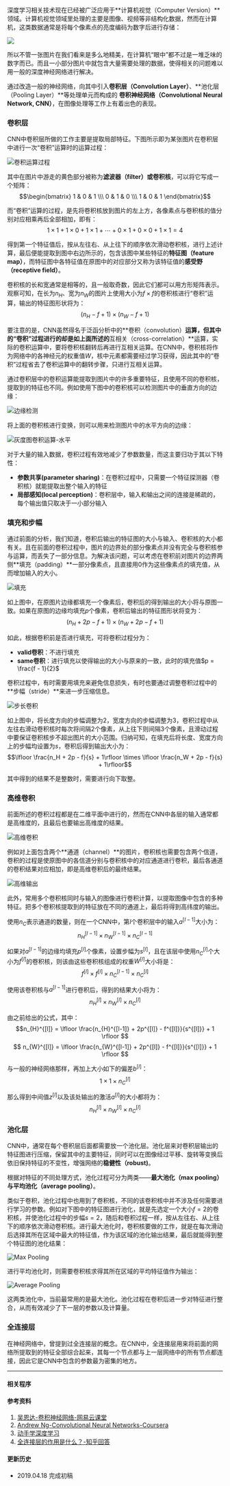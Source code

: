 深度学习相关技术现在已经被广泛应用于**计算机视觉（Computer Version）**领域。计算机视觉领域里处理的主要是图像、视频等非结构化数据，然而在计算机，这类数据通常是将每个像素点的亮度编码为数字后进行存储：

![](https://ws1.sinaimg.cn/large/82e16446ly1fjers3qr63j20r706e41q.jpg)

所以不管一张图片在我们看来是多么地精美，在计算机“眼中”都不过是一堆乏味的数字而已。而且一小部分图片中就包含大量需要处理的数据，使得相关的问题难以用一般的深度神经网络进行解决。

通过改造一般的神经网络，向其中引入**卷积层（Convolution Layer）**、**池化层（Pooling Layer）**等处理单元而构成的
**卷积神经网络（Convolutional Neural Network, CNN）**，在图像处理等工作上有着出色的表现。

### 卷积层
CNN中卷积层所做的工作主要是提取局部特征。下图所示即为某张图片在卷积层中进行一次“卷积”运算时的运算过程：

![卷积运算过程](https://ws1.sinaimg.cn/large/82e16446ly1flxnuapkjmg20em0aojsv.jpg)

其中在图片中游走的黄色部分被称为**滤波器（filter）**或**卷积核**，可以将它写成一个矩阵：$$\begin{bmatrix} 1 & 0 &  1 \\\ 0 & 1 &  0  \\\ 1 & 0 &  1 \end{bmatrix}$$

而“卷积”运算的过程，是先将卷积核放到图片的左上方，各像素点与卷积核的值分别对应相乘再后全部相加，即有：$$ 1 \times 1 + 1 \times 0 + 1 \times 1 + \cdots +  0 \times 1 + 0 \times 0 + 1 \times 1 = 4$$

得到第一个特征值后，按从左往右、从上往下的顺序依次滑动卷积核，进行上述计算，最后便能提取到图中右边所示的，包含该图中某些特征的**特征图（feature map）**，而特征图中各特征值在原图中的对应部分又称为该特征值的**感受野（receptive field）**。

卷积核的长和宽通常是相等的，且一般取奇数，因此它们都可以用方形矩阵表示。观察可知，在长为$n_H$、宽为$n_W$的图片上使用大小为$f \times f$的卷积核进行“卷积”运算，输出的特征图形状将为：$$(n_H - f + 1) \times (n_W - f + 1)$$

要注意的是，CNN虽然得名于泛函分析中的**卷积（convolution）**运算，但其中的“卷积”过程进行的却是如上面所述的**互相关（cross-correlation）**运算，实际的卷积运算中，要将卷积核翻转后再进行互相关运算。在CNN中，卷积核将作为网络中的各神经元的权重值$W$，核中元素都需要经过学习获得，因此其中的“卷积”过程省去了卷积运算中的翻转步骤，只进行互相关运算。

通过卷积层中的卷积运算能提取到图片中的许多重要特征，且使用不同的卷积核，提取到的特征也不同。例如使用下图中的卷积核可以检测图片中的垂直方向的边缘：

![边缘检测](https://ws1.sinaimg.cn/large/82e16446ly1g26tgp22uhj20nn0bo75h.jpg)

将上面的卷积核进行变换，则可以用来检测图片中的水平方向的边缘：

![灰度图卷积运算-水平](https://ws1.sinaimg.cn/large/82e16446ly1flxz38nbmjj20i608xglu.jpg)

对于大量的输入数据，卷积过程有效地减少了参数数量，而这主要归功于其以下特性：

* **参数共享(parameter sharing)**：在卷积过程中，只需要一个特征探测器（卷积核）就能提取出整个输入的特征
* **局部感知(local perception)**：卷积层中，输入和输出之间的连接是稀疏的，每个输出值只取决于一小部分输入

### 填充和步幅
通过前面的分析，我们知道，卷积后输出的特征图的大小与输入、卷积核的大小都有关。且在前面的卷积过程中，图片的边界处的部分像素点并没有完全与卷积核参与运算，而丢失了一部分信息。为解决该问题，可以考虑在卷积前对图片的边界两侧**填充（padding）**一部分像素点，且直接用$0$作为这些像素点的填充值，从而增加输入的大小。

![填充](https://ws1.sinaimg.cn/large/82e16446ly1g26voqkosaj20hn068wey.jpg)

如上图中，在原图片边缘都填充一个像素后，卷积后的得到输出的大小将与原图一致。如果在原图的边缘均填充$p$个像素，卷积后输出的特征图形状将变为：$$(n_H + 2p - f + 1) \times (n_W + 2p - f + 1)$$

如此，根据卷积前是否进行填充，可将卷积过程分为：
* **valid卷积**：不进行填充
* **same卷积**：进行填充以使得输出的大小与原来的一致，此时的填充值$p = \frac{f - 1}{2}$

卷积过程中，有时需要用填充来避免信息损失，有时也要通过调整卷积过程中的**步幅（stride）**来进一步压缩信息。

![步长卷积](https://ws1.sinaimg.cn/large/82e16446ly1g26w1mvihmj20ni085t9b.jpg)

如上图中，将长度方向的步幅调整为$2$，宽度方向的步幅调整为$3$，卷积过程中从左往右滑动卷积核时每次将间隔$2$个像素，从上往下则间隔$3$个像素，且滑动过程中要保证卷积核步不超出图片的大小范围。归纳可知，在填充后将长度、宽度方向上的步幅均设置为$s$，卷积后得到输出大小为：$$\lfloor \frac{n_H + 2p - f}{s} + 1\rfloor \times \lfloor \frac{n_W + 2p - f}{s} + 1\rfloor$$

其中得到的结果不是整数时，需要进行向下取整。

### 高维卷积
前面所述的卷积过程都是在二维平面中进行的，然而在CNN中各层的输入通常都是高维度的，且最后也要输出高维度的结果。

![高维卷积](https://ws1.sinaimg.cn/large/82e16446ly1g26xlki53fj20qx09dgm7.jpg)

例如对上面包含两个**通道（channel）**的图片，卷积核也需要包含两个信道，卷积的过程是使原图中的各信道分别与卷积核中的对应通道进行卷积，最后各通道的卷积结果对应相加，即是高维卷积后的最终结果。

![高维输出](https://ws1.sinaimg.cn/large/82e16446ly1g26ycqdg58j20lu0cvt8r.jpg)

此外，常用多个卷积核同时与输入的图像进行卷积计算，以提取图像中包含的多种特征。把多个卷积核提取到的特征放在不同的通道上，最后将得到高纬度的输出。

使用$n_C$表示通道的数量，则在一个CNN中，第$l$个卷积层中的输入$a^{[l-1]}$大小为：$$n_{H}^{[l-1]} \times n_{W}^{[l-1]} \times n_{C}^{[l-1]}$$

如果对$a^{[l-1]}$的边缘均填充$p^{[l]}$个像素，设置步幅为$s^{[l]}$，且在该层中使用$n_{C}^{[l]}$个大小为$f^{[l]}$的卷积核，则该由这些卷积核组成的权重$W^{[l]}$大小将是：$$f^{[l]} \times f^{[l]} \times n_{C}^{[l-1]} \times n_{C}^{[l]}$$

使用该卷积核与$a^{[l-1]}$进行卷积后，得到的结果大小将为：$$n_{H}^{[l]} \times n_{W}^{[l]} \times n_{C}^{[l]}$$

由之前给出的公式，其中：$$n_{H}^{[l]} = \lfloor \frac{n_{H}^{[l-1]} + 2p^{[l]} - f^{[l]}}{s^{[l]}} + 1 \rfloor $$
$$ n_{W}^{[l]} = \lfloor \frac{n_{W}^{[l-1]} + 2p^{[l]} - f^{[l]}}{s^{[l]}} + 1 \rfloor $$

与一般的神经网络那样，再加上大小如下的偏差$b^{[l]}$：$$1 \times 1 \times n_{C}^{[l]}$$

那么得到中间值$z^{[l]}$以及该处输出的激活$a^{[l]}$的大小都将为：$$n_{H}^{[l]} \times n_{W}^{[l]} \times n_{C}^{[l]}$$

### 池化层
CNN中，通常在每个卷积层后面都需要放一个池化层。池化层来对卷积层输出的特征图进行压缩，保留其中的主要特征，同时可以在图像经过平移、旋转等变换后依旧保持特征的不变性，增强网络的**稳健性（robust)**。

根据对特征的不同处理方式，池化过程可分为两类——**最大池化（max pooling）**与**平均池化（average pooling）**。

类似于卷积，池化过程中也用到了卷积核，不同的该卷积核中并不涉及任何需要进行学习的参数。例如对下图中的特征图进行池化，就是先选定一个大小$f=2$的卷积核，并使池化过程中的步幅$s=2$，随后和卷积过程一样，按从左往右、从上往下的顺序依次滑动卷积核。进行最大池化时，卷积核要做的工作，就是在每次滑动后选择其所在区域中最大的特征值，作为该区域的池化输出结果，最后就能得到整个特征图的池化结果：

![Max Pooling](https://ws1.sinaimg.cn/large/82e16446ly1fm27r99xx9j20hk09rt8z.jpg)

进行平均池化时，则需要卷积核求得其所在区域的平均特征值作为输出：

![Average Pooling](https://ws1.sinaimg.cn/large/82e16446ly1fm28zb0w0cj20jx0a5glr.jpg)

这两类池化中，当前最常用的是最大池化。池化过程在卷积后进一步对特征进行整合，从而有效减少了下一层的参数以及计算量。

### 全连接层
在神经网络中，曾提到过全连接层的概念。在CNN中，全连接层用来将前面的网络所提取到的特征全部综合起来，其每一个节点都与上一层网络中的所有节点都连接，因此它是CNN中包含的参数最为密集的地方。

***
#### 相关程序


#### 参考资料
1. [吴恩达-卷积神经网络-网易云课堂](http://mooc.study.163.com/course/2001281004#/info)
2. [Andrew Ng-Convolutional Neural Networks-Coursera](https://www.coursera.org/learn/convolutional-neural-networks/)
3. [动手学深度学习](http://zh.d2l.ai/index.html)
4. [全连接层的作用是什么？-知乎回答](https://www.zhihu.com/question/41037974/answer/320267531)

#### 更新历史
* 2019.04.18 完成初稿
